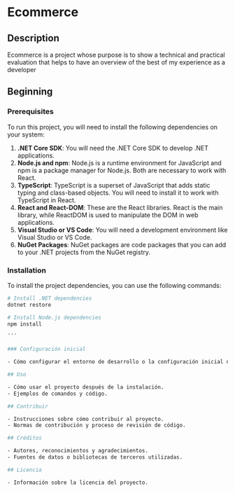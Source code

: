 # Ecommerce

## Description

Ecommerce is a project whose purpose is to show a technical and practical evaluation that helps to have an overview of the best of my experience as a developer

## Beginning

### Prerequisites

To run this project, you will need to install the following dependencies on your system:

1. **.NET Core SDK**: You will need the .NET Core SDK to develop .NET applications.
2. **Node.js and npm**: Node.js is a runtime environment for JavaScript and npm is a package manager for Node.js. Both are necessary to work with React.
3. **TypeScript**: TypeScript is a superset of JavaScript that adds static typing and class-based objects. You will need to install it to work with TypeScript in React.
4. **React and React-DOM**: These are the React libraries. React is the main library, while ReactDOM is used to manipulate the DOM in web applications.
5. **Visual Studio or VS Code**: You will need a development environment like Visual Studio or VS Code.
6. **NuGet Packages**: NuGet packages are code packages that you can add to your .NET projects from the NuGet registry.

### Installation

To install the project dependencies, you can use the following commands:

```bash
# Install .NET dependencies
dotnet restore

# Install Node.js dependencies
npm install

´´´

### Configuración inicial

- Cómo configurar el entorno de desarrollo o la configuración inicial necesaria.

## Uso

- Cómo usar el proyecto después de la instalación.
- Ejemplos de comandos y código.

## Contribuir

- Instrucciones sobre cómo contribuir al proyecto.
- Normas de contribución y proceso de revisión de código.

## Créditos

- Autores, reconocimientos y agradecimientos.
- Fuentes de datos o bibliotecas de terceros utilizadas.

## Licencia

- Información sobre la licencia del proyecto.
